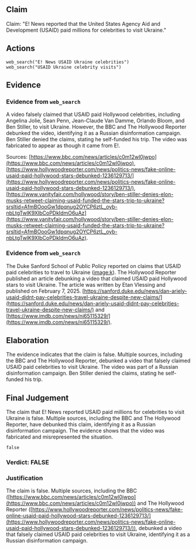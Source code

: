 ## Claim
Claim: "E! News reported that the United States Agency Aid and Development (USAID) paid millions for celebrities to visit Ukraine."

## Actions
```
web_search("E! News USAID Ukraine celebrities")
web_search("USAID Ukraine celebrity visits")
```

## Evidence
### Evidence from `web_search`
A video falsely claimed that USAID paid Hollywood celebrities, including Angelina Jolie, Sean Penn, Jean-Claude Van Damme, Orlando Bloom, and Ben Stiller, to visit Ukraine. However, the BBC and The Hollywood Reporter debunked the video, identifying it as a Russian disinformation campaign. Ben Stiller denied the claims, stating he self-funded his trip. The video was fabricated to appear as though it came from E!.

Sources: [https://www.bbc.com/news/articles/c0m12wl0jwpo](https://www.bbc.com/news/articles/c0m12wl0jwpo), [https://www.hollywoodreporter.com/news/politics-news/fake-online-usaid-paid-hollywood-stars-debunked-1236129713/](https://www.hollywoodreporter.com/news/politics-news/fake-online-usaid-paid-hollywood-stars-debunked-1236129713/), [https://www.vanityfair.com/hollywood/story/ben-stiller-denies-elon-musks-retweet-claiming-usaid-funded-the-stars-trip-to-ukraine?srsltid=AfmBOooGw1dpqnug2OYCP6ztL_oyb-nbLtgTwlK9XIbCoPDkIdmO6uAz](https://www.vanityfair.com/hollywood/story/ben-stiller-denies-elon-musks-retweet-claiming-usaid-funded-the-stars-trip-to-ukraine?srsltid=AfmBOooGw1dpqnug2OYCP6ztL_oyb-nbLtgTwlK9XIbCoPDkIdmO6uAz).


### Evidence from `web_search`
The Duke Sanford School of Public Policy reported on claims that USAID paid celebrities to travel to Ukraine (<image:k>). The Hollywood Reporter published an article debunking a video that claimed USAID paid Hollywood stars to visit Ukraine. The article was written by Etan Vlessing and published on February 7, 2025. [https://sanford.duke.edu/news/dan-ariely-usaid-didnt-pay-celebrities-travel-ukraine-despite-new-claims/](https://sanford.duke.edu/news/dan-ariely-usaid-didnt-pay-celebrities-travel-ukraine-despite-new-claims/) and [https://www.imdb.com/news/ni65115329/](https://www.imdb.com/news/ni65115329/).


## Elaboration
The evidence indicates that the claim is false. Multiple sources, including the BBC and The Hollywood Reporter, debunked a video that falsely claimed USAID paid celebrities to visit Ukraine. The video was part of a Russian disinformation campaign. Ben Stiller denied the claims, stating he self-funded his trip.


## Final Judgement
The claim that E! News reported USAID paid millions for celebrities to visit Ukraine is false. Multiple sources, including the BBC and The Hollywood Reporter, have debunked this claim, identifying it as a Russian disinformation campaign. The evidence shows that the video was fabricated and misrepresented the situation.

`false`


### Verdict: FALSE

### Justification
The claim is false. Multiple sources, including the BBC ([https://www.bbc.com/news/articles/c0m12wl0jwpo](https://www.bbc.com/news/articles/c0m12wl0jwpo)) and The Hollywood Reporter ([https://www.hollywoodreporter.com/news/politics-news/fake-online-usaid-paid-hollywood-stars-debunked-1236129713/](https://www.hollywoodreporter.com/news/politics-news/fake-online-usaid-paid-hollywood-stars-debunked-1236129713/)), debunked a video that falsely claimed USAID paid celebrities to visit Ukraine, identifying it as a Russian disinformation campaign.
